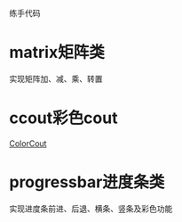 练手代码
# matrix矩阵类
实现矩阵加、减、乘、转置

# ccout彩色cout
[ColorCout](https://github.com/Marspacecraft/ColorCout)
# progressbar进度条类   
实现进度条前进、后退、横条、竖条及彩色功能
